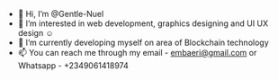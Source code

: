- 👋 Hi, I’m @Gentle-Nuel
- 👀 I’m interested in web development, graphics designing and UI UX design ☺️
- 🌱 I’m currently developing myself on area of Blockchain technology 
- 📫 You can reach me through my email - embaeri@gmail.com or Whatsapp - +2349061418974 

<!---
Gentle-Nuel/Gentle-Nuel is a ✨ special ✨ repository because its `README.md` (this file) appears on your GitHub profile.
You can click the Preview link to take a look at your changes.
--->
